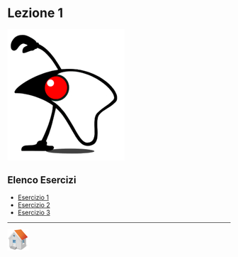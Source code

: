 # Lezione 1
![Duke][duke_exercise_small]
## Elenco Esercizi
- [Esercizio 1](exercise1/README.md)
- [Esercizio 2](exercise2/README.md)
- [Esercizio 3](exercise3/README.md)

***
[![Home][img_home]][href_home]

[duke_exercise_small]: <../../../../resources/images/duke/duke_exercise_small.png>
<!-- Definizione dei link per la navigazione -->
[img_home]: <../../../../resources/images/navigation/home.png>
[href_home]: <https://groppedev.github.io/java-getting-started/>
